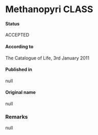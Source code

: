 Methanopyri CLASS
=======

#### Status
ACCEPTED

#### According to
The Catalogue of Life, 3rd January 2011

#### Published in
null

#### Original name
null

### Remarks
null